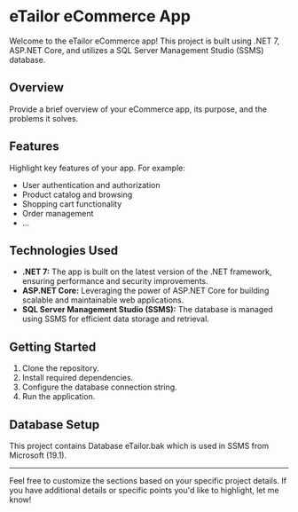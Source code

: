 # eTailor eCommerce App

Welcome to the eTailor eCommerce app! This project is built using .NET 7, ASP.NET Core, and utilizes a SQL Server Management Studio (SSMS) database.

## Overview

Provide a brief overview of your eCommerce app, its purpose, and the problems it solves.

## Features

Highlight key features of your app. For example:
- User authentication and authorization
- Product catalog and browsing
- Shopping cart functionality
- Order management
- ...

## Technologies Used

- **.NET 7:** The app is built on the latest version of the .NET framework, ensuring performance and security improvements.
- **ASP.NET Core:** Leveraging the power of ASP.NET Core for building scalable and maintainable web applications.
- **SQL Server Management Studio (SSMS):** The database is managed using SSMS for efficient data storage and retrieval.

## Getting Started

1. Clone the repository.
2. Install required dependencies.
3. Configure the database connection string.
4. Run the application.

## Database Setup

This project contains Database eTailor.bak which is used in SSMS from Microsoft (19.1).

---

Feel free to customize the sections based on your specific project details. If you have additional details or specific points you'd like to highlight, let me know!
